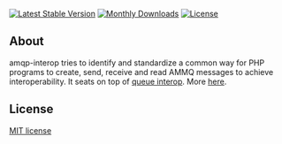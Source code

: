 [![Latest Stable Version](https://poser.pugx.org/queue-interop/amqp-interop/v/stable.png)](https://packagist.org/packages/queue-interop/amqp-interop)
[![Monthly Downloads](https://poser.pugx.org/queue-interop/amqp-interop/d/monthly)](https://packagist.org/packages/queue-interop/amqp-interop)
[![License](https://poser.pugx.org/queue-interop/amqp-interop/license)](https://packagist.org/packages/queue-interop/amqp-interop)

## About

amqp-interop tries to identify and standardize a common way for PHP programs to create, send, receive and read AMMQ messages to achieve interoperability. It seats on top of [queue interop](https://github.com/queue-interop/queue-interop). More [here](https://github.com/queue-interop/queue-interop#amqp-interop).

## License

[MIT license](License)
